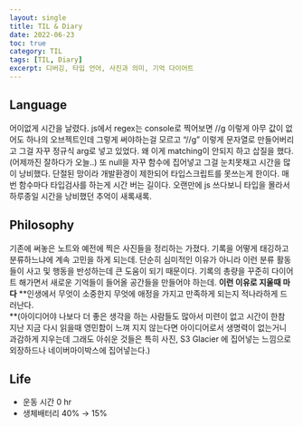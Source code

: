 ```yaml
---
layout: single
title: TIL & Diary
date: 2022-06-23
toc: true
category: TIL
tags: [TIL, Diary]
excerpt: 디버깅, 타입 언어, 사진과 의미, 기억 다이어트
---
```

## Language  
어이없게 시간을 날렸다. js에서 regex는 console로 찍어보면 //g 이렇게 아무 값이 없어도 하나의 오브젝트인데 그렇게 써야하는걸 모르고 “//g” 이렇게 문자열로 만들어버리고 그걸 자꾸 정규식 arg로 넣고 있었다. 왜 이게 matching이 안되지 하고 삽질을 했다. (어제까진 잘하다가 오늘..) 또 null을 자꾸 함수에 집어넣고 그걸 눈치못채고 시간을 많이 낭비했다. 단절된 망이라 개발환경이 제한되어 타입스크립트를 못쓰는게 한이다. 매번 함수마다 타입검사를 하는게 시간 버는 길이다. 오랜만에 js 쓰다보니 타입을 몰라서 하루종일 시간을 낭비했던 추억이 새록새록.

## Philosophy  
기존에 써놓은 노트와 예전에 찍은 사진들을 정리하는 가졌다. 기록을 어떻게 태깅하고 분류하느냐에 계속 고민을 하게 되는데. 단순히 심미적인 이유가 아니라 이런 분류 활동들이 사고 및 행동을 반성하는데 큰 도움이 되기 때문이다. 기록의 총량을 꾸준히 다이어트 해가면서 새로운 기억들이 들어올 공간들을 만들어야 하는데. **이런 이유로 지울때 마다** **인생에서 무엇이 소중한지 무엇에 애정을 가지고 만족하게 되는지 적나라하게 드러난다.   
 **(아이디어야 나보다 더 좋은 생각을 하는 사람들도 많아서 미련이 없고 시간이 한참 지난 지금 다시 읽을때 영민함이 느껴 지지 않는다면 아이디어로서 생명력이 없는거니 과감하게 지우는데 그래도 아쉬운 것들은 특히 사진, S3 Glacier 에 집어넣는 느낌으로 외장하드나 네이버마이박스에 집어넣는다.)

## Life  
* 운동 시간 0 hr
* 생체배터리 40% → 15%
  
